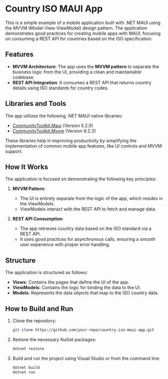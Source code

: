 # Country ISO MAUI App

This is a simple example of a mobile application built with .NET MAUI using the MVVM (Model-View-ViewModel) design pattern. The application demonstrates good practices for creating mobile apps with MAUI, focusing on consuming a REST API for countries based on the ISO specification.

## Features

- **MVVM Architecture**: The app uses the **MVVM pattern** to separate the business logic from the UI, providing a clean and maintainable codebase.
- **REST API Integration**: It consumes a REST API that returns country details using ISO standards for country codes.
  
## Libraries and Tools

The app utilizes the following .NET MAUI native libraries:

- [CommunityToolkit.Maui](https://www.nuget.org/packages/CommunityToolkit.Maui/) (Version 5.2.0)
- [CommunityToolkit.Mvvm](https://www.nuget.org/packages/CommunityToolkit.Mvvm/) (Version 8.2.2)

These libraries help in improving productivity by simplifying the implementation of common mobile app features, like UI controls and MVVM support.

## How It Works

The application is focused on demonstrating the following key principles:

1. **MVVM Pattern**: 
   - The UI is entirely separate from the logic of the app, which resides in the ViewModels.
   - ViewModels interact with the REST API to fetch and manage data.

2. **REST API Consumption**:
   - The app retrieves country data based on the ISO standard via a REST API.
   - It uses good practices for asynchronous calls, ensuring a smooth user experience with proper error handling.

## Structure

The application is structured as follows:

- **Views**: Contains the pages that define the UI of the app.
- **ViewModels**: Contains the logic for binding the data to the UI.
- **Models**: Represents the data objects that map to the ISO country data.

## How to Build and Run

1. Clone the repository:
    ```bash
    git clone https://github.com/your-repo/country-iso-maui-app.git
    ```

2. Restore the necessary NuGet packages:
    ```bash
    dotnet restore
    ```

3. Build and run the project using Visual Studio or from the command line:
    ```bash
    dotnet build
    dotnet run
    ```
